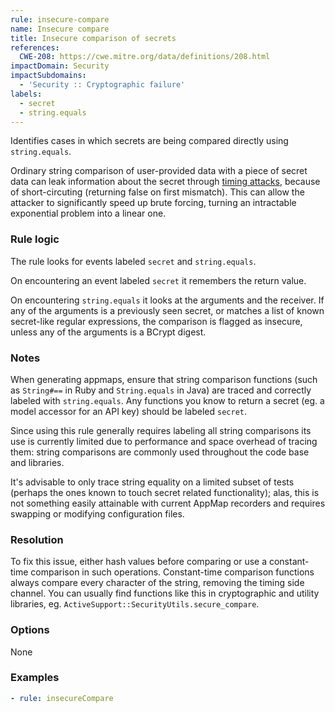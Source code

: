 ```yaml
---
rule: insecure-compare
name: Insecure compare
title: Insecure comparison of secrets
references:
  CWE-208: https://cwe.mitre.org/data/definitions/208.html
impactDomain: Security
impactSubdomains:
  - 'Security :: Cryptographic failure'
labels:
  - secret
  - string.equals
---
```


Identifies cases in which secrets are being compared directly using `string.equals`.

Ordinary string comparison of user-provided data with a piece of secret data can leak information
about the secret through [timing attacks](https://en.wikipedia.org/wiki/Timing_attack), because of
short-circuting (returning false on first mismatch). This can allow the attacker to significantly
speed up brute forcing, turning an intractable exponential problem into a linear one.

### Rule logic

The rule looks for events labeled `secret` and `string.equals`.

On encountering an event labeled `secret` it remembers the return value.

On encountering `string.equals` it looks at the arguments and the receiver. If any of the arguments
is a previously seen secret, or matches a list of known secret-like regular expressions, the
comparison is flagged as insecure, unless any of the arguments is a BCrypt digest.

### Notes

When generating appmaps, ensure that string comparison functions (such as `String#==` in Ruby and
`String.equals` in Java) are traced and correctly labeled with `string.equals`. Any functions you
know to return a secret (eg. a model accessor for an API key) should be labeled `secret`.

Since using this rule generally requires labeling all string comparisons its use is currently
limited due to performance and space overhead of tracing them: string comparisons are commonly used
throughout the code base and libraries.

It's advisable to only trace string equality on a limited subset of tests (perhaps the ones known to
touch secret related functionality); alas, this is not something easily attainable with current
AppMap recorders and requires swapping or modifying configuration files.

### Resolution

To fix this issue, either hash values before comparing or use a constant-time comparison in such
operations. Constant-time comparison functions always compare every character of the string,
removing the timing side channel. You can usually find functions like this in cryptographic and
utility libraries, eg. `ActiveSupport::SecurityUtils.secure_compare`.

### Options

None

### Examples

```yaml
- rule: insecureCompare
```
